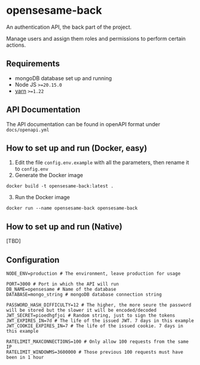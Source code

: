 # opensesame-back

An authentication API, the back part of the project.

Manage users and assign them roles and permissions to perform certain actions.

## Requirements

- mongoDB database set up and running
- Node JS `>=20.15.0`
- [yarn](https://yarnpkg.com/getting-started/install) `>=1.22`

## API Documentation

The API documentation can be found in openAPI format under `docs/openapi.yml`

## How to set up and run (Docker, easy)

1. Edit the file `config.env.example` with all the parameters, then rename it to `config.env`
2. Generate the Docker image

```
docker build -t opensesame-back:latest .
```

3. Run the Docker image

```
docker run --name opensesame-back opensesame-back
```

## How to set up and run (Native)

[TBD]

## Configuration

```
NODE_ENV=production # The environment, leave production for usage

PORT=3000 # Port in which the API will run
DB_NAME=opensesame # Name of the database
DATABASE=mongo_string # mongoDB database connection string

PASSWORD_HASH_DIFFICULTY=12 # The higher, the more seure the password will be stored but the slower it will be encoded/decoded
JWT_SECRET=pioedhgfjoi # Random string, just to sign the tokens
JWT_EXPIRES_IN=7d # The life of the issued JWT. 7 days in this example
JWT_COOKIE_EXPIRES_IN=7 # The life of the issued cookie. 7 days in this example

RATELIMIT_MAXCONNECTIONS=100 # Only allow 100 requests from the same IP
RATELIMIT_WINDOWMS=3600000 # Those previous 100 requests must have been in 1 hour
```
